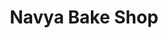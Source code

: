 ---
title: "Navya Bake Shop"
url: /kochi/navya-bake-shop-subhash-chandra-bose-road/
shop: pastry
---